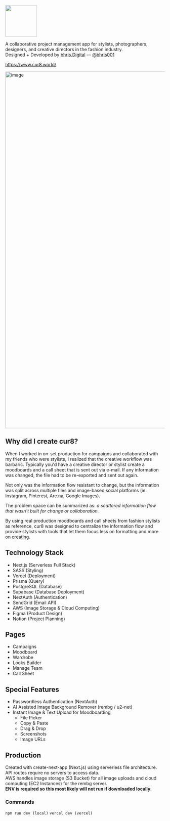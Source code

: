 <img src="https://user-images.githubusercontent.com/63668974/182755808-92bd33a7-2830-4915-89b7-dc7f3d46ee80.png" width=100/>

A collaborative project management app for stylists, photographers, designers, and creative directors in the fashion industry.  
Designed + Developed by [bhris.Digital](https://bhris.digital/) — [@bhris001](https://www.instagram.com/bhris001/)

https://www.cur8.world/

<img width="1128" alt="image" src="https://user-images.githubusercontent.com/63668974/182760473-3f63b00c-8dea-4ace-beef-9f669d9322fa.png">

## Why did I create cur8?

When I worked in on-set production for campaigns and collaborated with my friends who were stylists, I realized that the creative workflow was barbaric. Typically you'd have a creative director or stylist create a moodboards and a call sheet that is sent out via e-mail. If any information was changed, the file had to be re-exported and sent out again.

Not only was the information flow resistant to change, but the information was split across multiple files and image-based social platforms (ie. Instagram, Pinterest, Are.na, Google Images).

The problem space can be summarized as: _a scattered information flow that wasn't built for change or collaboration._

By using real production moodboards and call sheets from fashion stylists as reference, cur8 was designed to centralize the information flow and provide stylists with tools that let them focus less on formatting and more on creating.

## Technology Stack

- Next.js (Serverless Full Stack)
- SASS (Styling)
- Vercel (Deployment)
- Prisma (Query)
- PostgreSQL (Database)
- Supabase (Database Deployment)
- NextAuth (Authentication)
- SendGrid (Email API)
- AWS (Image Storage & Cloud Computing)
- Figma (Product Design)
- Notion (Project Planning)

## Pages

- Campaigns
- Moodboard
- Wardrobe
- Looks Builder
- Manage Team
- Call Sheet

## Special Features

- Passwordless Authentication (NextAuth)
- AI Assisted Image Background Remover (rembg / u2-net)
- Instant Image & Text Upload for Moodboarding
  - File Picker
  - Copy & Paste
  - Drag & Drop
  - Screenshots
  - Image URLs

## Production

Created with create-next-app (Next.js) using serverless file architecture. API routes require no servers to access data.  
AWS handles image storage (S3 Bucket) for all image uploads and cloud computing (EC2 Instances) for the rembg server.  
**ENV is required so this most likely will not run if downloaded locally.**

### Commands

`npm run dev (local)`
`vercel dev (vercel)`
